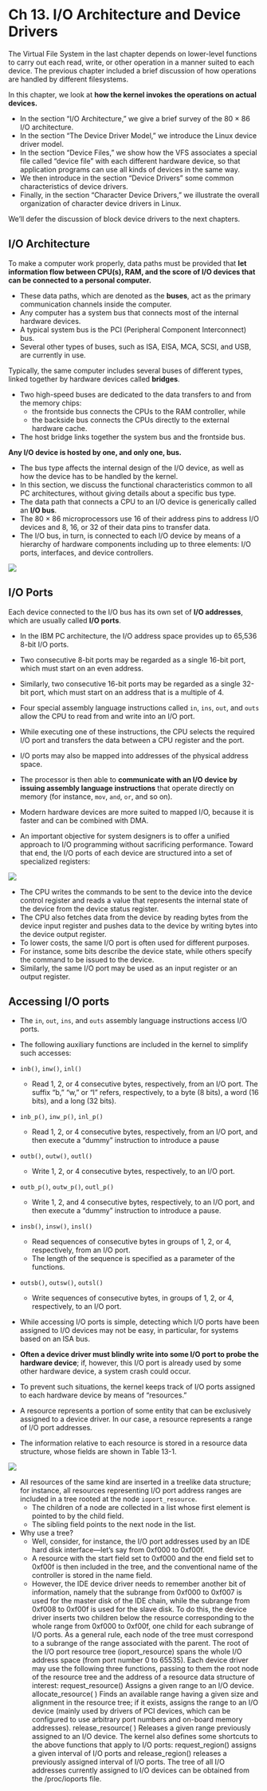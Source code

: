 # Ch 13. I/O Architecture and Device Drivers


The Virtual File System in the last chapter depends on lower-level functions to carry out each read, write, or other operation in a manner suited to each device. The previous chapter included a brief discussion of how operations are handled by different filesystems.

In this chapter, we look at **how the kernel invokes the operations on actual devices.**

- In the section “I/O Architecture,” we give a brief survey of the 80 × 86 I/O architecture.
- In the section “The Device Driver Model,” we introduce the Linux device driver model.
- In the section “Device Files,” we show how the VFS associates a special file called “device file” with each different hardware device, so that application programs can use all kinds of devices in the same way.
- We then introduce in the section “Device Drivers” some common characteristics of device drivers.
- Finally, in the section “Character Device Drivers,” we illustrate the overall organization of character device drivers in Linux.

We’ll defer the discussion of block device drivers to the next chapters.


## I/O Architecture

To make a computer work properly, data paths must be provided that **let information flow between CPU(s), RAM, and the score of I/O devices that can be connected to a personal computer.**

- These data paths, which are denoted as the **buses**, act as the primary communication channels inside the computer.
- Any computer has a system bus that connects most of the internal hardware devices.
- A typical system bus is the PCI (Peripheral Component Interconnect) bus.
- Several other types of buses, such as ISA, EISA, MCA, SCSI, and USB, are currently in use.


Typically, the same computer includes several buses of different types, linked together by hardware devices called **bridges**.

- Two high-speed buses are dedicated to the data transfers to and from the memory chips:
  - the frontside bus connects the CPUs to the RAM controller, while 
  - the backside bus connects the CPUs directly to the external hardware cache.
- The host bridge links together the system bus and the frontside bus.


**Any I/O device is hosted by one, and only one, bus.**

- The bus type affects the internal design of the I/O device, as well as how the device has to be handled by the kernel.
- In this section, we discuss the functional characteristics common to all PC architectures, without giving details about a specific bus type.
- The data path that connects a CPU to an I/O device is generically called an **I/O bus**.
- The 80 × 86 microprocessors use 16 of their address pins to address I/O devices and 8, 16, or 32 of their data pins to transfer data.
- The I/O bus, in turn, is connected to each I/O device by means of a hierarchy of hardware components including up to three elements: I/O ports, interfaces, and device controllers.


![](imgs/fig13.1.jpg)


## I/O Ports

Each device connected to the I/O bus has its own set of **I/O addresses**, which are usually called **I/O ports**.

- In the IBM PC architecture, the I/O address space provides up to 65,536 8-bit I/O ports.
- Two consecutive 8-bit ports may be regarded as a single 16-bit port, which must start on an even address.
- Similarly, two consecutive 16-bit ports may be regarded as a single 32-bit port, which must start on an address that is a multiple of 4.
- Four special assembly language instructions called `in`, `ins`, `out`, and `outs` allow the CPU to read from and write into an I/O port.
- While executing one of these instructions, the CPU selects the required I/O port and transfers the data between a CPU register and the port.



- I/O ports may also be mapped into addresses of the physical address space.
- The processor is then able to **communicate with an I/O device by issuing assembly language instructions** that operate directly on memory (for instance, `mov`, `and`, `or`, and so on).
- Modern hardware devices are more suited to mapped I/O, because it is faster and can be combined with DMA.
- An important objective for system designers is to offer a unified approach to I/O programming without sacrificing performance. Toward that end, the I/O ports of each device are structured into a set of specialized registers:

![](imgs/fig13.2.jpg)


- The CPU writes the commands to be sent to the device into the device control register and reads a value that represents the internal state of the device from the device status register.
- The CPU also fetches data from the device by reading bytes from the device input register and pushes data to the device by writing bytes into the device output register.
- To lower costs, the same I/O port is often used for different purposes.
- For instance, some bits describe the device state, while others specify the command to be issued to the device.
- Similarly, the same I/O port may be used as an input register or an output register.


## Accessing I/O ports

- The `in`, `out`, `ins`, and `outs` assembly language instructions access I/O ports.
- The following auxiliary functions are included in the kernel to simplify such accesses:

- `inb()`, `inw()`, `inl()`
  - Read 1, 2, or 4 consecutive bytes, respectively, from an I/O port. The suffix “b,” “w,” or “l” refers, respectively, to a byte (8 bits), a word (16 bits), and a long (32 bits).
- `inb_p()`, `inw_p()`, `inl_p()`
  - Read 1, 2, or 4 consecutive bytes, respectively, from an I/O port, and then execute a “dummy” instruction to introduce a pause
- `outb()`, `outw()`, `outl()`
  - Write 1, 2, or 4 consecutive bytes, respectively, to an I/O port.
- `outb_p()`, `outw_p()`, `outl_p()`
  - Write 1, 2, and 4 consecutive bytes, respectively, to an I/O port, and then execute a “dummy” instruction to introduce a pause.
- `insb()`, `insw()`, `insl()`
  - Read sequences of consecutive bytes in groups of 1, 2, or 4, respectively, from an I/O port.
  - The length of the sequence is specified as a parameter of the functions.
- `outsb()`, `outsw()`, `outsl()`
  - Write sequences of consecutive bytes, in groups of 1, 2, or 4, respectively, to an I/O port.

- While accessing I/O ports is simple, detecting which I/O ports have been assigned to I/O devices may not be easy, in particular, for systems based on an ISA bus.
- **Often a device driver must blindly write into some I/O port to probe the hardware device**; if, however, this I/O port is already used by some other hardware device, a system crash could occur.
- To prevent such situations, the kernel keeps track of I/O ports assigned to each hardware device by means of “resources.”
- A resource represents a portion of some entity that can be exclusively assigned to a device driver. In our case, a resource represents a range of I/O port addresses.
- The information relative to each resource is stored in a resource data structure, whose fields are shown in Table 13-1.

![](imgs/table13.1.jpg)

- All resources of the same kind are inserted in a treelike data structure; for instance, all resources representing I/O port address ranges are included in a tree rooted at the node `ioport_resource`.
  - The children of a node are collected in a list whose first element is pointed to by the child field.
  - The sibling field points to the next node in the list.
- Why use a tree?
  - Well, consider, for instance, the I/O port addresses used by an IDE hard disk interface—let’s say from 0xf000 to 0xf00f.
  - A resource with the start field set to 0xf000 and the end field set to 0xf00f is then included in the tree, and the conventional name of the controller is stored in the name field.
  - However, the IDE device driver needs to remember another bit of information, namely that the subrange from 0xf000 to 0xf007 is used for the master disk of the IDE chain, while the subrange from 0xf008 to 0xf00f is used for the slave disk. To do this, the device driver inserts
two children below the resource corresponding to the whole range from 0xf000 to
0xf00f, one child for each subrange of I/O ports. As a general rule, each node of the
tree must correspond to a subrange of the range associated with the parent. The root
of the I/O port resource tree (ioport_resource) spans the whole I/O address space
(from port number 0 to 65535).
Each device driver may use the following three functions, passing to them the root
node of the resource tree and the address of a resource data structure of interest:
request_resource()
Assigns a given range to an I/O device.
allocate_resource( )
Finds an available range having a given size and alignment in the resource tree; if
it exists, assigns the range to an I/O device (mainly used by drivers of PCI
devices, which can be configured to use arbitrary port numbers and on-board
memory addresses).
release_resource( )
Releases a given range previously assigned to an I/O device.
The kernel also defines some shortcuts to the above functions that apply to I/O
ports: request_region() assigns a given interval of I/O ports and release_region()
releases a previously assigned interval of I/O ports. The tree of all I/O addresses currently assigned to I/O devices can be obtained from the /proc/ioports file.